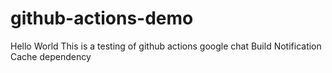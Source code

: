 # github-actions-demo
Hello World
This is a testing of github actions
google chat Build Notification
Cache dependency

